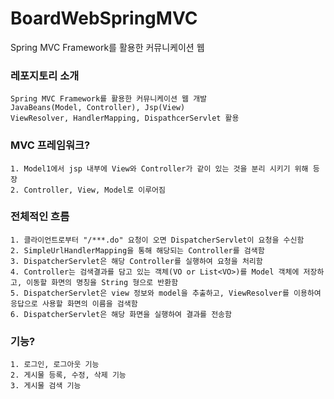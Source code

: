 # BoardWebSpringMVC
Spring MVC Framework를 활용한 커뮤니케이션 웹

### 레포지토리 소개
```
Spring MVC Framework를 활용한 커뮤니케이션 웹 개발 
JavaBeans(Model, Controller), Jsp(View) 
ViewResolver, HandlerMapping, DispathcerServlet 활용
```

### MVC 프레임워크?
```
1. Model1에서 jsp 내부에 View와 Controller가 같이 있는 것을 분리 시키기 위해 등장 
2. Controller, View, Model로 이루어짐
```

### 전체적인 흐름 
```
1. 클라이언트로부터 "/***.do" 요청이 오면 DispatcherServlet이 요청을 수신함 
2. SimpleUrlHandlerMapping을 통해 해당되는 Controller를 검색함 
3. DispatcherServlet은 해당 Controller를 실행하여 요청을 처리함 
4. Controller는 검색결과를 담고 있는 객체(VO or List<VO>)를 Model 객체에 저장하고, 이동할 화면의 명칭을 String 형으로 반환함
5. DispatcherServlet은 view 정보와 model을 추출하고, ViewResolver를 이용하여 응답으로 사용할 화면의 이름을 검색함
6. DispatcherServlet은 해당 화면을 실행하여 결과를 전송함
```

### 기능?
```
1. 로그인, 로그아웃 기능
2. 게시물 등록, 수정, 삭제 기능
3. 게시물 검색 기능
```
